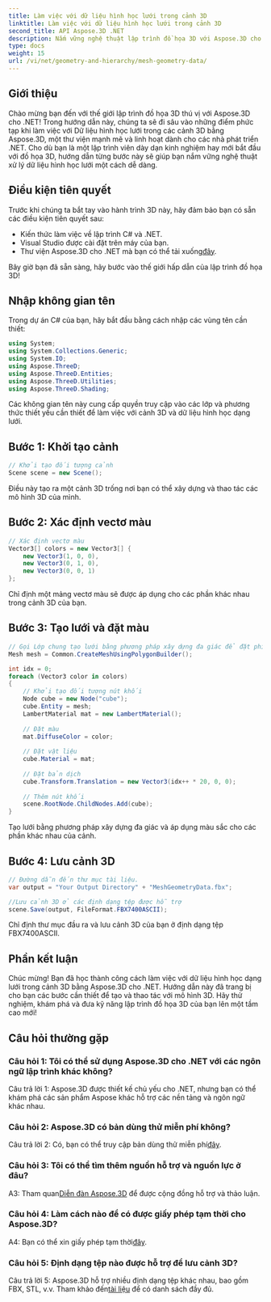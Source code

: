 ```yaml
---
title: Làm việc với dữ liệu hình học lưới trong cảnh 3D
linktitle: Làm việc với dữ liệu hình học lưới trong cảnh 3D
second_title: API Aspose.3D .NET
description: Nắm vững nghệ thuật lập trình đồ họa 3D với Aspose.3D cho .NET. Tạo, thao tác và lưu các cảnh 3D tuyệt đẹp một cách dễ dàng.
type: docs
weight: 15
url: /vi/net/geometry-and-hierarchy/mesh-geometry-data/
---
```

## Giới thiệu

Chào mừng bạn đến với thế giới lập trình đồ họa 3D thú vị với Aspose.3D cho .NET! Trong hướng dẫn này, chúng ta sẽ đi sâu vào những điểm phức tạp khi làm việc với Dữ liệu hình học lưới trong các cảnh 3D bằng Aspose.3D, một thư viện mạnh mẽ và linh hoạt dành cho các nhà phát triển .NET. Cho dù bạn là một lập trình viên dày dạn kinh nghiệm hay mới bắt đầu với đồ họa 3D, hướng dẫn từng bước này sẽ giúp bạn nắm vững nghệ thuật xử lý dữ liệu hình học lưới một cách dễ dàng.

## Điều kiện tiên quyết

Trước khi chúng ta bắt tay vào hành trình 3D này, hãy đảm bảo bạn có sẵn các điều kiện tiên quyết sau:

- Kiến thức làm việc về lập trình C# và .NET.
- Visual Studio được cài đặt trên máy của bạn.
-  Thư viện Aspose.3D cho .NET mà bạn có thể tải xuống[đây](https://releases.aspose.com/3d/net/).

Bây giờ bạn đã sẵn sàng, hãy bước vào thế giới hấp dẫn của lập trình đồ họa 3D!

## Nhập không gian tên

Trong dự án C# của bạn, hãy bắt đầu bằng cách nhập các vùng tên cần thiết:

```csharp
using System;
using System.Collections.Generic;
using System.IO;
using Aspose.ThreeD;
using Aspose.ThreeD.Entities;
using Aspose.ThreeD.Utilities;
using Aspose.ThreeD.Shading;
```

Các không gian tên này cung cấp quyền truy cập vào các lớp và phương thức thiết yếu cần thiết để làm việc với cảnh 3D và dữ liệu hình học dạng lưới.

## Bước 1: Khởi tạo cảnh

```csharp
// Khởi tạo đối tượng cảnh
Scene scene = new Scene();
```

Điều này tạo ra một cảnh 3D trống nơi bạn có thể xây dựng và thao tác các mô hình 3D của mình.

## Bước 2: Xác định vectơ màu

```csharp
// Xác định vectơ màu
Vector3[] colors = new Vector3[] {
    new Vector3(1, 0, 0),
    new Vector3(0, 1, 0),
    new Vector3(0, 0, 1)
};
```

Chỉ định một mảng vectơ màu sẽ được áp dụng cho các phần khác nhau trong cảnh 3D của bạn.

## Bước 3: Tạo lưới và đặt màu

```csharp
// Gọi Lớp chung tạo lưới bằng phương pháp xây dựng đa giác để đặt phiên bản lưới
Mesh mesh = Common.CreateMeshUsingPolygonBuilder();

int idx = 0;
foreach (Vector3 color in colors)
{
    // Khởi tạo đối tượng nút khối
    Node cube = new Node("cube");
    cube.Entity = mesh;
    LambertMaterial mat = new LambertMaterial();
    
    // Đặt màu
    mat.DiffuseColor = color;
    
    // Đặt vật liệu
    cube.Material = mat;
    
    // Đặt bản dịch
    cube.Transform.Translation = new Vector3(idx++ * 20, 0, 0);
    
    // Thêm nút khối
    scene.RootNode.ChildNodes.Add(cube);
}
```

Tạo lưới bằng phương pháp xây dựng đa giác và áp dụng màu sắc cho các phần khác nhau của cảnh.

## Bước 4: Lưu cảnh 3D

```csharp
// Đường dẫn đến thư mục tài liệu.
var output = "Your Output Directory" + "MeshGeometryData.fbx";

//Lưu cảnh 3D ở các định dạng tệp được hỗ trợ
scene.Save(output, FileFormat.FBX7400ASCII);
```

Chỉ định thư mục đầu ra và lưu cảnh 3D của bạn ở định dạng tệp FBX7400ASCII.

## Phần kết luận

Chúc mừng! Bạn đã học thành công cách làm việc với dữ liệu hình học dạng lưới trong cảnh 3D bằng Aspose.3D cho .NET. Hướng dẫn này đã trang bị cho bạn các bước cần thiết để tạo và thao tác với mô hình 3D. Hãy thử nghiệm, khám phá và đưa kỹ năng lập trình đồ họa 3D của bạn lên một tầm cao mới!

## Câu hỏi thường gặp

### Câu hỏi 1: Tôi có thể sử dụng Aspose.3D cho .NET với các ngôn ngữ lập trình khác không?

Câu trả lời 1: Aspose.3D được thiết kế chủ yếu cho .NET, nhưng bạn có thể khám phá các sản phẩm Aspose khác hỗ trợ các nền tảng và ngôn ngữ khác nhau.

### Câu hỏi 2: Aspose.3D có bản dùng thử miễn phí không?

 Câu trả lời 2: Có, bạn có thể truy cập bản dùng thử miễn phí[đây](https://releases.aspose.com/).

### Câu hỏi 3: Tôi có thể tìm thêm nguồn hỗ trợ và nguồn lực ở đâu?

 A3: Tham quan[Diễn đàn Aspose.3D](https://forum.aspose.com/c/3d/18) để được cộng đồng hỗ trợ và thảo luận.

### Câu hỏi 4: Làm cách nào để có được giấy phép tạm thời cho Aspose.3D?

 A4: Bạn có thể xin giấy phép tạm thời[đây](https://purchase.aspose.com/temporary-license/).

### Câu hỏi 5: Định dạng tệp nào được hỗ trợ để lưu cảnh 3D?

 Câu trả lời 5: Aspose.3D hỗ trợ nhiều định dạng tệp khác nhau, bao gồm FBX, STL, v.v. Tham khảo đến[tài liệu](https://reference.aspose.com/3d/net/) để có danh sách đầy đủ.